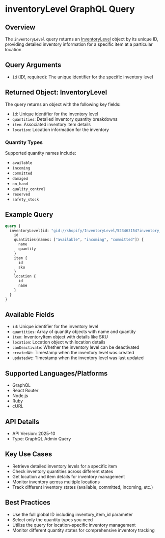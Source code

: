 # inventoryLevel GraphQL Query

## Overview
The `inventoryLevel` query returns an [InventoryLevel](https://shopify.dev/docs/api/admin-graphql/latest/objects/InventoryLevel) object by its unique ID, providing detailed inventory information for a specific item at a particular location.

## Query Arguments
- `id` (ID!, required): The unique identifier for the specific inventory level

## Returned Object: InventoryLevel
The query returns an object with the following key fields:
- `id`: Unique identifier for the inventory level
- `quantities`: Detailed inventory quantity breakdowns
- `item`: Associated inventory item details
- `location`: Location information for the inventory

### Quantity Types
Supported quantity names include:
- `available`
- `incoming`
- `committed`
- `damaged`
- `on_hand`
- `quality_control`
- `reserved`
- `safety_stock`

## Example Query
```graphql
query {
  inventoryLevel(id: "gid://shopify/InventoryLevel/523463154?inventory_item_id=30322695") {
    id
    quantities(names: ["available", "incoming", "committed"]) {
      name
      quantity
    }
    item {
      id
      sku
    }
    location {
      id
      name
    }
  }
}
```

## Available Fields
- `id`: Unique identifier for the inventory level
- `quantities`: Array of quantity objects with name and quantity
- `item`: InventoryItem object with details like SKU
- `location`: Location object with location details
- `canDeactivate`: Whether the inventory level can be deactivated
- `createdAt`: Timestamp when the inventory level was created
- `updatedAt`: Timestamp when the inventory level was last updated

## Supported Languages/Platforms
- GraphQL
- React Router
- Node.js
- Ruby
- cURL

## API Details
- API Version: 2025-10
- Type: GraphQL Admin Query

## Key Use Cases
- Retrieve detailed inventory levels for a specific item
- Check inventory quantities across different states
- Get location and item details for inventory management
- Monitor inventory across multiple locations
- Track different inventory states (available, committed, incoming, etc.)

## Best Practices
- Use the full global ID including inventory_item_id parameter
- Select only the quantity types you need
- Utilize the query for location-specific inventory management
- Monitor different quantity states for comprehensive inventory tracking
